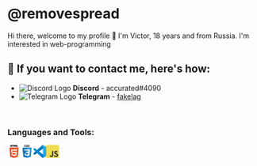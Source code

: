 # @removespread
Hi there, welcome to my profile 👋 I'm Victor, 18 years and from Russia. I'm interested in web-programming

## 💬 If you want to contact me, here's how:
- ![Discord Logo](https://i.imgur.com/002xgns.png) __Discord__ - accurated#4090
- ![Telegram Logo](https://i.imgur.com/GvBrDW5.png) __Telegram__ - [fakelag](https://t.me/fakelag)

<br />

### Languages and Tools:

<img align="left" alt="HTML5" width="26px" src="https://raw.githubusercontent.com/github/explore/80688e429a7d4ef2fca1e82350fe8e3517d3494d/topics/html/html.png" />
<img align="left" alt="CSS3" width="26px" src="https://raw.githubusercontent.com/github/explore/80688e429a7d4ef2fca1e82350fe8e3517d3494d/topics/css/css.png" />
<img align="left" alt="Visual Studio Code" width="26px" src="https://raw.githubusercontent.com/github/explore/80688e429a7d4ef2fca1e82350fe8e3517d3494d/topics/visual-studio-code/visual-studio-code.png" />
<img align="left" alt="JavaScript" width="26px" src="https://raw.githubusercontent.com/github/explore/80688e429a7d4ef2fca1e82350fe8e3517d3494d/topics/javascript/javascript.png" />

<br /> 
